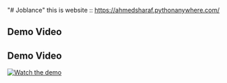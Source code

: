 "# Joblance" 
this is website :: https://ahmedsharaf.pythonanywhere.com/

## Demo Video
## Demo Video

[![Watch the demo](https://img.youtube.com/vi/gU6LP4_vnvc/0.jpg)](https://www.youtube.com/watch?v=gU6LP4_vnvc)
